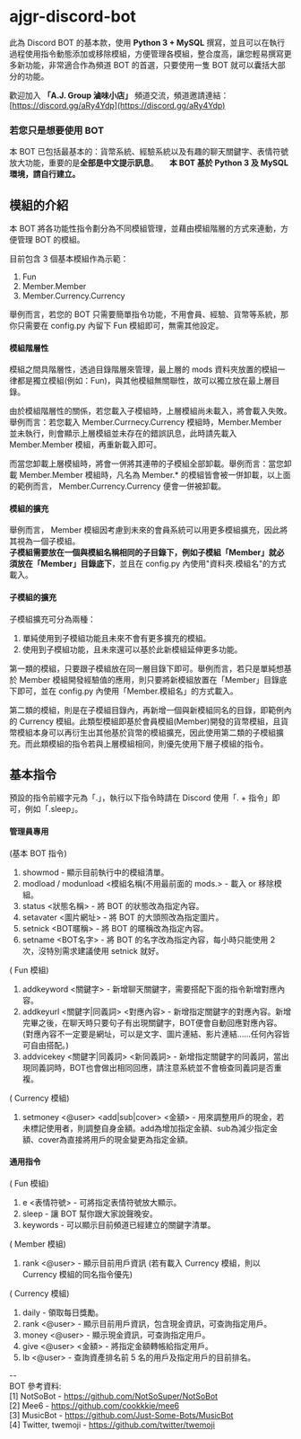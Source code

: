 # ajgr-discord-bot
  
此為 Discord BOT 的基本款，使用 **Python 3 + MySQL** 撰寫，並且可以在執行過程使用指令動態添加或移除模組，方便管理各模組，整合度高，讓您輕易撰寫更多新功能，非常適合作為頻道 BOT 的首選，只要使用一隻 BOT 就可以囊括大部分的功能。  
  
歡迎加入 **「A.J. Group 滷味小店」** 頻道交流，頻道邀請連結：[https://discord.gg/aRy4Ydp](https://discord.gg/aRy4Ydp)  
  
### 若您只是想要使用 BOT  
本 BOT 已包括最基本的：貨幣系統、經驗系統以及有趣的聊天關鍵字、表情符號放大功能，重要的是**全部是中文提示訊息**。  
  
**本 BOT 基於 Python 3 及 MySQL 環境，請自行建立。**  
  
  
## 模組的介紹
本 BOT 將各功能性指令劃分為不同模組管理，並藉由模組階層的方式來連動，方便管理 BOT 的模組。

目前包含 3 個基本模組作為示範：  
1. Fun  
2. Member.Member  
3. Member.Currency.Currency  

舉例而言，若您的 BOT 只需要簡單指令功能，不用會員、經驗、貨幣等系統，那你只需要在 config.py 內留下 Fun 模組即可，無需其他設定。

#### 模組階層性
模組之間具階層性，透過目錄階層來管理，最上層的 mods 資料夾放置的模組一律都是獨立模組(例如：Fun)，與其他模組無關聯性，故可以獨立放在最上層目錄。  
  
由於模組階層性的關係，若您載入子模組時，上層模組尚未載入，將會載入失敗。舉例而言：若您載入 Member.Currnecy.Currency 模組時，Member.Member 並未執行，則會顯示上層模組並未存在的錯誤訊息，此時請先載入 Member.Member 模組，再重新載入即可。  
  
而當您卸載上層模組時，將會一併將其連帶的子模組全部卸載。舉例而言：當您卸載 Member.Member 模組時，凡名為 Member.* 的模組皆會被一併卸載，以上面的範例而言， Member.Currency.Currency 便會一併被卸載。  
  
#### 模組的擴充
舉例而言， Member 模組因考慮到未來的會員系統可以用更多模組擴充，因此將其視為一個子模組。  
**子模組需要放在一個與模組名稱相同的子目錄下，例如子模組「Member」就必須放在「Member」目錄底下**，並且在 config.py 內使用"資料夾.模組名"的方式載入。
  
#### 子模組的擴充
子模組擴充可分為兩種：  
  
1. 單純使用到子模組功能且未來不會有更多擴充的模組。  
2. 使用到子模組功能，且未來還可以基於此新模組延伸更多功能。  
  
第一類的模組，只要跟子模組放在同一層目錄下即可。舉例而言，若只是單純想基於 Member 模組開發經驗值的應用，則只要將新模組放置在「Member」目錄底下即可，並在 config.py 內使用「Member.模組名」的方式載入。  
  
第二類的模組，則是在子模組目錄內，再新增一個與新模組同名的目錄，即範例內的 Currency 模組。此類型模組即基於會員模組(Member)開發的貨幣模組，且貨幣模組本身可以再衍生出其他基於貨幣的模組擴充，因此使用第二類的子模組擴充。而此類模組的指令若與上層模組相同，則優先使用下層子模組的指令。  
  
  
## 基本指令
預設的指令前綴字元為「.」，執行以下指令時請在 Discord 使用「. + 指令」即可，例如「.sleep」。  

#### 管理員專用
(基本 BOT 指令)  
1. showmod - 顯示目前執行中的模組清單。  
2. modload / modunload <模組名稱(不用最前面的 mods.> - 載入 or 移除模組。  
3. status <狀態名稱> - 將 BOT 的狀態改為指定內容。  
4. setavater <圖片網址> - 將 BOT 的大頭照改為指定圖片。  
5. setnick <BOT暱稱> - 將 BOT 的暱稱改為指定內容。  
6. setname <BOT名字> - 將 BOT 的名字改為指定內容，每小時只能使用 2 次，沒特別需求建議使用 setnick 就好。  
  
( Fun 模組)
1. addkeyword <關鍵字> - 新增聊天關鍵字，需要搭配下面的指令新增對應內容。  
2. addkeyurl <關鍵字|同義詞> <對應內容> - 新增指定關鍵字的對應內容。新增完畢之後，在聊天時只要句子有出現關鍵字，BOT便會自動回應對應內容。(對應內容不一定要是網址，可以是文字、圖片連結、影片連結......任何內容皆可自由搭配。)  
3. addvicekey <關鍵字|同義詞> <新同義詞> - 新增指定關鍵字的同義詞，當出現同義詞時，BOT也會做出相同回應，請注意系統並不會檢查同義詞是否重複。  
  
( Currency 模組)  
1. setmoney <@user> <add|sub|cover> <金額> - 用來調整用戶的現金，若未標記使用者，則調整自身金額。add為增加指定金額、sub為減少指定金額、cover為直接將用戶的現金變更為指定金額。  
  
#### 通用指令
( Fun 模組)  
1. e <表情符號> - 可將指定表情符號放大顯示。
2. sleep - 讓 BOT 幫你跟大家說聲晚安。  
3. keywords - 可以顯示目前頻道已經建立的關鍵字清單。
  
( Member 模組)  
1. rank <@user> - 顯示目前用戶資訊 (若有載入 Currency 模組，則以 Currency 模組的同名指令優先)  
  
( Currency 模組)  
1. daily - 領取每日獎勵。  
2. rank <@user> - 顯示目前用戶資訊，包含現金資訊，可查詢指定用戶。  
3. money <@user> - 顯示現金資訊，可查詢指定用戶。  
4. give <@user> <金額> - 將指定金額轉帳給指定用戶。  
5. lb <@user> - 查詢資產排名前 5 名的用戶及指定用戶的目前排名。 
  
--  
BOT 參考資料:  
[1] NotSoBot - https://github.com/NotSoSuper/NotSoBot  
[2] Mee6 - https://github.com/cookkkie/mee6  
[3] MusicBot - https://github.com/Just-Some-Bots/MusicBot  
[4] Twitter, twemoji - https://github.com/twitter/twemoji
